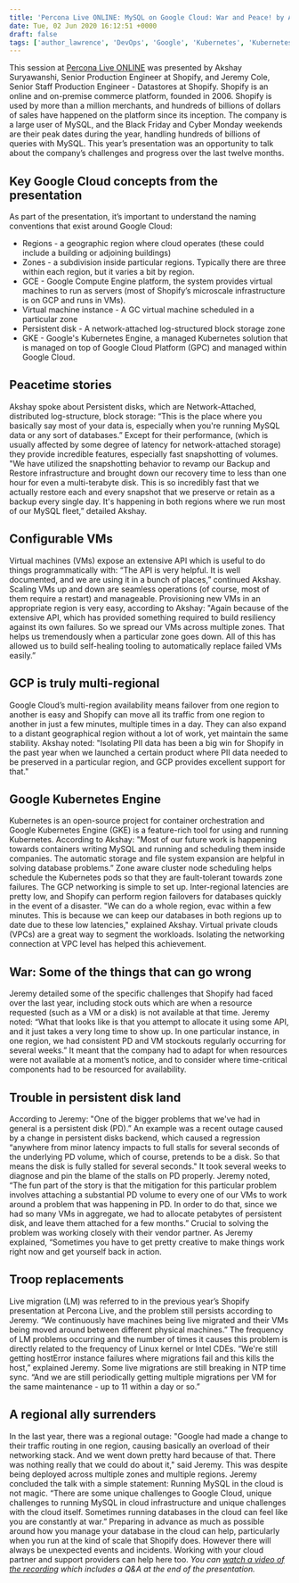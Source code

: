 ```yaml
---
title: 'Percona Live ONLINE: MySQL on Google Cloud: War and Peace! by Akshay Suryawanshi & Jeremy Cole'
date: Tue, 02 Jun 2020 16:12:51 +0000
draft: false
tags: ['author_lawrence', 'DevOps', 'Google', 'Kubernetes', 'Kubernetes', 'MySQL', 'MySQL', 'mysql-and-variants', 'Open Source Databases', 'Shopify']
---
```


This session at [Percona Live ONLINE](https://www.percona.com/live/conferences) was presented by Akshay Suryawanshi, Senior Production Engineer at Shopify, and Jeremy Cole, Senior Staff Production Engineer - Datastores at Shopify. Shopify is an online and on-premise commerce platform, founded in 2006. Shopify is used by more than a million merchants, and hundreds of billions of dollars of sales have happened on the platform since its inception. The company is a large user of MySQL, and the Black Friday and Cyber Monday weekends are their peak dates during the year, handling hundreds of billions of queries with MySQL. This year’s presentation was an opportunity to talk about the company’s challenges and progress over the last twelve months.

Key Google Cloud concepts from the presentation
-----------------------------------------------

As part of the presentation, it’s important to understand the naming conventions that exist around Google Cloud:

*   Regions - a geographic region where cloud operates (these could include a building or adjoining buildings)
*   Zones - a subdivision inside particular regions. Typically there are three within each region, but it varies a bit by region.
*   GCE - Google Compute Engine platform, the system provides virtual machines to run as servers (most of Shopify’s microscale infrastructure is on GCP and runs in VMs).
*   Virtual machine instance - A GC virtual machine scheduled in a particular zone
*   Persistent disk - A network-attached log-structured block storage zone
*   GKE - Google's Kubernetes Engine, a managed Kubernetes solution that is managed on top of Google Cloud Platform (GPC) and managed within Google Cloud.

Peacetime stories
-----------------

Akshay spoke about Persistent disks, which are Network-Attached, distributed log-structure, block storage: “This is the place where you basically say most of your data is, especially when you're running MySQL data or any sort of databases.” Except for their performance, (which is usually affected by some degree of latency for network-attached storage) they provide incredible features, especially fast snapshotting of volumes. "We have utilized the snapshotting behavior to revamp our Backup and Restore infrastructure and brought down our recovery time to less than one hour for even a multi-terabyte disk. This is so incredibly fast that we actually restore each and every snapshot that we preserve or retain as a backup every single day. It's happening in both regions where we run most of our MySQL fleet,” detailed Akshay.

Configurable VMs
----------------

Virtual machines (VMs) expose an extensive API which is useful to do things programmatically with: “The API is very helpful. It is well documented, and we are using it in a bunch of places,” continued Akshay. Scaling VMs up and down are seamless operations (of course, most of them require a restart) and manageable. Provisioning new VMs in an appropriate region is very easy, according to Akshay: "Again because of the extensive API, which has provided something required to build resiliency against its own failures. So we spread our VMs across multiple zones. That helps us tremendously when a particular zone goes down. All of this has allowed us to build self-healing tooling to automatically replace failed VMs easily.”

GCP is truly multi-regional
---------------------------

Google Cloud’s multi-region availability means failover from one region to another is easy and Shopify can move all its traffic from one region to another in just a few minutes, multiple times in a day. They can also expand to a distant geographical region without a lot of work, yet maintain the same stability. Akshay noted: "Isolating PII data has been a big win for Shopify in the past year when we launched a certain product where PII data needed to be preserved in a particular region, and GCP provides excellent support for that."

Google Kubernetes Engine
------------------------

Kubernetes is an open-source project for container orchestration and Google Kubernetes Engine (GKE) is a feature-rich tool for using and running Kubernetes. According to Akshay: "Most of our future work is happening towards containers writing MySQL and running and scheduling them inside companies. The automatic storage and file system expansion are helpful in solving database problems.” Zone aware cluster node scheduling helps schedule the Kubernetes pods so that they are fault-tolerant towards zone failures. The GCP networking is simple to set up. Inter-regional latencies are pretty low, and Shopify can perform region failovers for databases quickly in the event of a disaster. "We can do a whole region, evac within a few minutes. This is because we can keep our databases in both regions up to date due to these low latencies," explained Akshay. Virtual private clouds (VPCs) are a great way to segment the workloads. Isolating the networking connection at VPC level has helped this achievement.

War: Some of the things that can go wrong
-----------------------------------------

Jeremy detailed some of the specific challenges that Shopify had faced over the last year, including stock outs which are when a resource requested (such as a VM or a disk) is not available at that time. Jeremy noted: “What that looks like is that you attempt to allocate it using some API, and it just takes a very long time to show up. In one particular instance, in one region, we had consistent PD and VM stockouts regularly occurring for several weeks.” It meant that the company had to adapt for when resources were not available at a moment’s notice, and to consider where time-critical components had to be resourced for availability.

Trouble in persistent disk land
-------------------------------

According to Jeremy: "One of the bigger problems that we've had in general is a persistent disk (PD).” An example was a recent outage caused by a change in persistent disks backend, which caused a regression “anywhere from minor latency impacts to full stalls for several seconds of the underlying PD volume, which of course, pretends to be a disk. So that means the disk is fully stalled for several seconds." It took several weeks to diagnose and pin the blame of the stalls on PD properly. Jeremy noted, “The fun part of the story is that the mitigation for this particular problem involves attaching a substantial PD volume to every one of our VMs to work around a problem that was happening in PD. In order to do that, since we had so many VMs in aggregate, we had to allocate petabytes of persistent disk, and leave them attached for a few months.” Crucial to solving the problem was working closely with their vendor partner. As Jeremy explained, “Sometimes you have to get pretty creative to make things work right now and get yourself back in action.

Troop replacements
------------------

Live migration (LM) was referred to in the previous year’s Shopify presentation at Percona Live, and the problem still persists according to Jeremy. “We continuously have machines being live migrated and their VMs being moved around between different physical machines.” The frequency of LM problems occurring and the number of times it causes this problem is directly related to the frequency of Linux kernel or Intel CDEs. “We're still getting hostError instance failures where migrations fail and this kills the host,” explained Jeremy. Some live migrations are still breaking in NTP time sync. “And we are still periodically getting multiple migrations per VM for the same maintenance - up to 11 within a day or so.”

A regional ally surrenders
--------------------------

In the last year, there was a regional outage: "Google had made a change to their traffic routing in one region, causing basically an overload of their networking stack. And we went down pretty hard because of that. There was nothing really that we could do about it," said Jeremy. This was despite being deployed across multiple zones and multiple regions. Jeremy concluded the talk with a simple statement: Running MySQL in the cloud is not magic. “There are some unique challenges to Google Cloud, unique challenges to running MySQL in cloud infrastructure and unique challenges with the cloud itself. Sometimes running databases in the cloud can feel like you are constantly at war.” Preparing in advance as much as possible around how you manage your database in the cloud can help, particularly when you run at the kind of scale that Shopify does. However there will always be unexpected events and incidents. Working with your cloud partner and support providers can help here too. _You can [watch a video of the recording](https://www.percona.com/resources/videos/mysql-google-cloud-war-and-peace-akshay-suryawanshi-jeremy-cole-percona-live-online) which includes a Q&A at the end of the presentation._